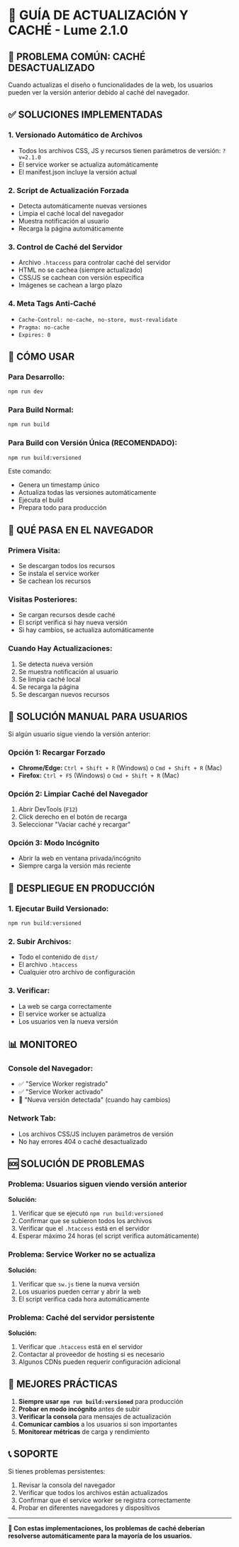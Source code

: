 # 🔄 GUÍA DE ACTUALIZACIÓN Y CACHÉ - Lume 2.1.0

## 🚨 PROBLEMA COMÚN: CACHÉ DESACTUALIZADO

Cuando actualizas el diseño o funcionalidades de la web, los usuarios pueden ver la versión anterior debido al caché del navegador.

## ✅ SOLUCIONES IMPLEMENTADAS

### 1. **Versionado Automático de Archivos**
- Todos los archivos CSS, JS y recursos tienen parámetros de versión: `?v=2.1.0`
- El service worker se actualiza automáticamente
- El manifest.json incluye la versión actual

### 2. **Script de Actualización Forzada**
- Detecta automáticamente nuevas versiones
- Limpia el caché local del navegador
- Muestra notificación al usuario
- Recarga la página automáticamente

### 3. **Control de Caché del Servidor**
- Archivo `.htaccess` para controlar caché del servidor
- HTML no se cachea (siempre actualizado)
- CSS/JS se cachean con versión específica
- Imágenes se cachean a largo plazo

### 4. **Meta Tags Anti-Caché**
- `Cache-Control: no-cache, no-store, must-revalidate`
- `Pragma: no-cache`
- `Expires: 0`

## 🚀 CÓMO USAR

### **Para Desarrollo:**
```bash
npm run dev
```

### **Para Build Normal:**
```bash
npm run build
```

### **Para Build con Versión Única (RECOMENDADO):**
```bash
npm run build:versioned
```

Este comando:
- Genera un timestamp único
- Actualiza todas las versiones automáticamente
- Ejecuta el build
- Prepara todo para producción

## 📱 QUÉ PASA EN EL NAVEGADOR

### **Primera Visita:**
- Se descargan todos los recursos
- Se instala el service worker
- Se cachean los recursos

### **Visitas Posteriores:**
- Se cargan recursos desde caché
- El script verifica si hay nueva versión
- Si hay cambios, se actualiza automáticamente

### **Cuando Hay Actualizaciones:**
1. Se detecta nueva versión
2. Se muestra notificación al usuario
3. Se limpia caché local
4. Se recarga la página
5. Se descargan nuevos recursos

## 🔧 SOLUCIÓN MANUAL PARA USUARIOS

Si algún usuario sigue viendo la versión anterior:

### **Opción 1: Recargar Forzado**
- **Chrome/Edge:** `Ctrl + Shift + R` (Windows) o `Cmd + Shift + R` (Mac)
- **Firefox:** `Ctrl + F5` (Windows) o `Cmd + Shift + R` (Mac)

### **Opción 2: Limpiar Caché del Navegador**
1. Abrir DevTools (`F12`)
2. Click derecho en el botón de recarga
3. Seleccionar "Vaciar caché y recargar"

### **Opción 3: Modo Incógnito**
- Abrir la web en ventana privada/incógnito
- Siempre carga la versión más reciente

## 🚀 DESPLIEGUE EN PRODUCCIÓN

### **1. Ejecutar Build Versionado:**
```bash
npm run build:versioned
```

### **2. Subir Archivos:**
- Todo el contenido de `dist/`
- El archivo `.htaccess`
- Cualquier otro archivo de configuración

### **3. Verificar:**
- La web se carga correctamente
- El service worker se actualiza
- Los usuarios ven la nueva versión

## 📊 MONITOREO

### **Console del Navegador:**
- ✅ "Service Worker registrado"
- ✅ "Service Worker activado"
- 🔄 "Nueva versión detectada" (cuando hay cambios)

### **Network Tab:**
- Los archivos CSS/JS incluyen parámetros de versión
- No hay errores 404 o caché desactualizado

## 🆘 SOLUCIÓN DE PROBLEMAS

### **Problema: Usuarios siguen viendo versión anterior**
**Solución:**
1. Verificar que se ejecutó `npm run build:versioned`
2. Confirmar que se subieron todos los archivos
3. Verificar que el `.htaccess` está en el servidor
4. Esperar máximo 24 horas (el script verifica automáticamente)

### **Problema: Service Worker no se actualiza**
**Solución:**
1. Verificar que `sw.js` tiene la nueva versión
2. Los usuarios pueden cerrar y abrir la web
3. El script verifica cada hora automáticamente

### **Problema: Caché del servidor persistente**
**Solución:**
1. Verificar que `.htaccess` está en el servidor
2. Contactar al proveedor de hosting si es necesario
3. Algunos CDNs pueden requerir configuración adicional

## 🎯 MEJORES PRÁCTICAS

1. **Siempre usar `npm run build:versioned`** para producción
2. **Probar en modo incógnito** antes de subir
3. **Verificar la consola** para mensajes de actualización
4. **Comunicar cambios** a los usuarios si son importantes
5. **Monitorear métricas** de carga y rendimiento

## 📞 SOPORTE

Si tienes problemas persistentes:
1. Revisar la consola del navegador
2. Verificar que todos los archivos están actualizados
3. Confirmar que el service worker se registra correctamente
4. Probar en diferentes navegadores y dispositivos

---

**🎉 Con estas implementaciones, los problemas de caché deberían resolverse automáticamente para la mayoría de los usuarios.**
